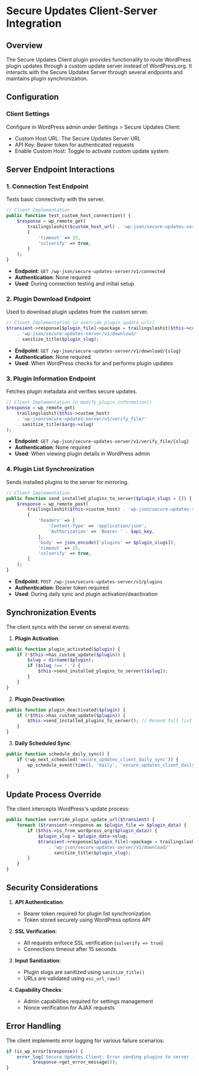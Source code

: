 # Secure Updates Client-Server Integration

## Overview

The Secure Updates Client plugin provides functionality to route WordPress plugin updates through a custom update server instead of WordPress.org. It interacts with the Secure Updates Server through several endpoints and maintains plugin synchronization.

## Configuration

### Client Settings
Configure in WordPress admin under Settings > Secure Updates Client:
- Custom Host URL: The Secure Updates Server URL
- API Key: Bearer token for authenticated requests
- Enable Custom Host: Toggle to activate custom update system

## Server Endpoint Interactions

### 1. Connection Test Endpoint
Tests basic connectivity with the server.

```php
// Client Implementation
public function test_custom_host_connection() {
    $response = wp_remote_get(
        trailingslashit($custom_host_url) . 'wp-json/secure-updates-server/v1/connected',
        [
            'timeout' => 15,
            'sslverify' => true,
        ]
    );
}
```
- **Endpoint**: `GET /wp-json/secure-updates-server/v1/connected`
- **Authentication**: None required
- **Used**: During connection testing and initial setup

### 2. Plugin Download Endpoint
Used to download plugin updates from the custom server.

```php
// Client Implementation in override_plugin_update_url()
$transient->response[$plugin_file]->package = trailingslashit($this->custom_host) 
    . 'wp-json/secure-updates-server/v1/download/' 
    . sanitize_title($plugin_slug);
```
- **Endpoint**: `GET /wp-json/secure-updates-server/v1/download/{slug}`
- **Authentication**: None required
- **Used**: When WordPress checks for and performs plugin updates

### 3. Plugin Information Endpoint
Fetches plugin metadata and verifies secure updates.

```php
// Client Implementation in modify_plugin_information()
$response = wp_remote_get(
    trailingslashit($this->custom_host) 
    . 'wp-json/secure-updates-server/v1/verify_file/' 
    . sanitize_title($args->slug)
);
```
- **Endpoint**: `GET /wp-json/secure-updates-server/v1/verify_file/{slug}`
- **Authentication**: None required
- **Used**: When viewing plugin details in WordPress admin

### 4. Plugin List Synchronization
Sends installed plugins to the server for mirroring.

```php
// Client Implementation
public function send_installed_plugins_to_server($plugin_slugs = []) {
    $response = wp_remote_post(
        trailingslashit($this->custom_host) . 'wp-json/secure-updates-server/v1/plugins',
        [
            'headers' => [
                'Content-Type' => 'application/json',
                'Authorization' => 'Bearer ' . $api_key,
            ],
            'body' => json_encode(['plugins' => $plugin_slugs]),
            'timeout' => 15,
            'sslverify' => true,
        ]
    );
}
```
- **Endpoint**: `POST /wp-json/secure-updates-server/v1/plugins`
- **Authentication**: Bearer token required
- **Used**: During daily sync and plugin activation/deactivation

## Synchronization Events

The client syncs with the server on several events:

1. **Plugin Activation**:
```php
public function plugin_activated($plugin) {
    if (!$this->has_custom_update($plugin)) {
        $slug = dirname($plugin);
        if ($slug !== '.') {
            $this->send_installed_plugins_to_server([$slug]);
        }
    }
}
```

2. **Plugin Deactivation**:
```php
public function plugin_deactivated($plugin) {
    if (!$this->has_custom_update($plugin)) {
        $this->send_installed_plugins_to_server(); // Resend full list
    }
}
```

3. **Daily Scheduled Sync**:
```php
public function schedule_daily_sync() {
    if (!wp_next_scheduled('secure_updates_client_daily_sync')) {
        wp_schedule_event(time(), 'daily', 'secure_updates_client_daily_sync');
    }
}
```

## Update Process Override

The client intercepts WordPress's update process:

```php
public function override_plugin_update_url($transient) {
    foreach ($transient->response as $plugin_file => $plugin_data) {
        if ($this->is_from_wordpress_org($plugin_data)) {
            $plugin_slug = $plugin_data->slug;
            $transient->response[$plugin_file]->package = trailingslashit($this->custom_host) 
                . 'wp-json/secure-updates-server/v1/download/' 
                . sanitize_title($plugin_slug);
        }
    }
}
```

## Security Considerations

1. **API Authentication**:
    - Bearer token required for plugin list synchronization
    - Token stored securely using WordPress options API

2. **SSL Verification**:
    - All requests enforce SSL verification (`sslverify => true`)
    - Connections timeout after 15 seconds

3. **Input Sanitization**:
    - Plugin slugs are sanitized using `sanitize_title()`
    - URLs are validated using `esc_url_raw()`

4. **Capability Checks**:
    - Admin capabilities required for settings management
    - Nonce verification for AJAX requests

## Error Handling

The client implements error logging for various failure scenarios:

```php
if (is_wp_error($response)) {
    error_log('Secure Updates Client: Error sending plugins to server - ' 
        . $response->get_error_message());
}
```
